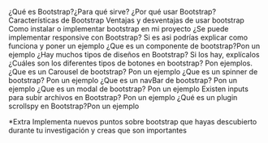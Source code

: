 ¿Qué es Bootstrap?¿Para qué sirve?
¿Por qué usar Bootstrap?
Características de Bootstrap
Ventajas y desventajas de usar bootstrap
Como instalar o implementar bootstrap en mi proyecto
¿Se puede implementar responsive con Bootstrap? Si es asi podrías explicar como funciona y poner un ejemplo
¿Que es un componente de bootstrap?Pon un ejemplo
¿Hay muchos tipos de diseños en Bootstrap? Si los hay, explícalos
¿Cuáles son los diferentes tipos de botones en bootstrap? Pon ejemplos.
¿Que es un Carousel de bootstrap? Pon un ejemplo
¿Que es un spinner de bootstrap? Pon un ejemplo
¿Que es un navBar de bootstrap? Pon un ejemplo
¿Que es un modal de bootstrap? Pon un ejemplo
Existen inputs para subir archivos en Bootstrap? Pon un ejemplo
¿Qué es un plugin scrollspy en Bootstrap?Pon un ejemplo

*Extra
Implementa nuevos puntos sobre bootstrap que hayas descubierto durante tu investigación y creas que son importantes